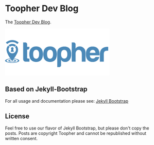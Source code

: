 # Toopher Dev Blog

The [Toopher Dev Blog](https://devblog.toopher.com/).

![Toopher logo](/assets/images/toopher-logo.png)

## Based on Jekyll-Bootstrap

For all usage and documentation please see: [Jekyll Bootstrap](http://jekyllbootstrap.com)

## License 

Feel free to use our flavor of Jekyll Bootstrap, but please don't copy
the posts. Posts are copyright Toopher and cannot be republished without written
consent.
